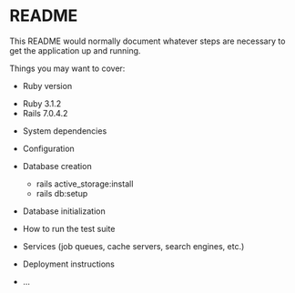 # README

This README would normally document whatever steps are necessary to get the
application up and running.

Things you may want to cover:

* Ruby version
 - Ruby 3.1.2
 - Rails 7.0.4.2

* System dependencies

* Configuration
 
* Database creation
    - rails active_storage:install
    - rails db:setup
* Database initialization

* How to run the test suite

* Services (job queues, cache servers, search engines, etc.)

* Deployment instructions

* ...
